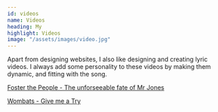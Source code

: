 ```yaml
---
id: videos
name: Videos
heading: My
highlight: Videos
image: "/assets/images/video.jpg"
---
```


Apart from designing websites, I also like designing and creating lyric videos. I always add some personality to these videos by making them dynamic, and fitting with the song.

[Foster the People - The unforseeable fate of Mr Jones](https://www.youtube.com/watch?v=irkX5w3H09Y)

[Wombats - Give me a Try](https://www.youtube.com/watch?v=gAprw-wBrcc)
